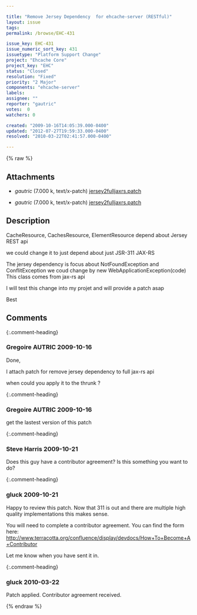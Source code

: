 ```yaml
---

title: "Remove Jersey Dependency  for ehcache-server (RESTful)"
layout: issue
tags: 
permalink: /browse/EHC-431

issue_key: EHC-431
issue_numeric_sort_key: 431
issuetype: "Platform Support Change"
project: "Ehcache Core"
project_key: "EHC"
status: "Closed"
resolution: "Fixed"
priority: "2 Major"
components: "ehcache-server"
labels: 
assignee: ""
reporter: "gautric"
votes:  0
watchers: 0

created: "2009-10-16T14:05:39.000-0400"
updated: "2012-07-27T19:59:33.000-0400"
resolved: "2010-03-22T02:41:57.000-0400"

---
```




{% raw %}


## Attachments

* <em>gautric</em> (7.000 k, text/x-patch) [jersey2fulljaxrs.patch](/attachments/EHC/EHC-431/jersey2fulljaxrs.patch)

* <em>gautric</em> (7.000 k, text/x-patch) [jersey2fulljaxrs.patch](/attachments/EHC/EHC-431/jersey2fulljaxrs.patch)




## Description

<div markdown="1" class="description">


CacheResource, CachesResource, ElementResource depend about Jersey REST api 

we could change it to just depend about just JSR-311 JAX-RS 

The jersey dependency is focus about NotFoundException and ConflitException
we coud change by new WebApplicationException(code)
This class comes from jax-rs api

I will test this change into my projet and will provide a patch asap

Best


</div>

## Comments


{:.comment-heading}
### **Gregoire AUTRIC** <span class="date">2009-10-16</span>

<div markdown="1" class="comment">

Done,

I attach patch for remove jersey dependency to full jax-rs api

when could you apply it to the thrunk ?


</div>


{:.comment-heading}
### **Gregoire AUTRIC** <span class="date">2009-10-16</span>

<div markdown="1" class="comment">


get the lastest version of this patch

</div>


{:.comment-heading}
### **Steve Harris** <span class="date">2009-10-21</span>

<div markdown="1" class="comment">

Does this guy have a contributor agreement? Is this something you want to do?

</div>


{:.comment-heading}
### **gluck** <span class="date">2009-10-21</span>

<div markdown="1" class="comment">

Happy to review this patch. Now that 311 is out and there are multiple high quality implementations this makes sense.

You will need to complete a contributor agreement. You can find the form here: http://www.terracotta.org/confluence/display/devdocs/How+To+Become+A+Contributor

Let me know when you have sent it in.

</div>


{:.comment-heading}
### **gluck** <span class="date">2010-03-22</span>

<div markdown="1" class="comment">

Patch applied. Contributor agreement received. 

</div>



{% endraw %}
